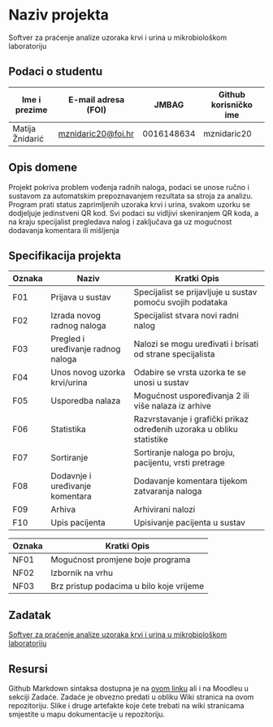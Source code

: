 # Naziv projekta
Softver za praćenje analize uzoraka krvi i urina u mikrobiološkom laboratoriju

## Podaci o studentu

  Ime i prezime   | E-mail adresa (FOI) |    JMBAG   | Github korisničko ime
  --------------  | ------------------- | ---------- | ---------------------
  Matija Žnidarić | mznidaric20@foi.hr  | 0016148634 |       mznidaric20    


## Opis domene
Projekt pokriva problem vođenja radnih naloga, podaci se unose ručno i sustavom za automatskim prepoznavanjem rezultata sa stroja za analizu. Program prati status zaprimljenih uzoraka krvi i urina, svakom uzorku se dodjeljuje jedinstveni QR kod. Svi podaci su vidljivi skeniranjem QR koda, a na kraju specijalist pregledava nalog i zaključava ga uz mogućnost dodavanja komentara ili mišljenja

## Specifikacija projekta
  Oznaka          |                Naziv                |    Kratki Opis   
  --------------  | ----------------------------------- | --------------- 
  F01             |  Prijava u sustav                   |  Specijalist se prijavljuje u sustav pomoću svojih podataka
  F02             |  Izrada novog radnog naloga         |  Specijalist stvara novi radni nalog
  F03             |  Pregled i uređivanje radnog naloga |  Nalozi se mogu uređivati i brisati od strane specijalista
  F04             |  Unos novog uzorka krvi/urina       |  Odabire se vrsta uzorka te se unosi u sustav
  F05             |  Usporedba nalaza                   |  Mogućnost uspoređivanja 2 ili više nalaza iz arhive
  F06             |  Statistika                         |  Razvrstavanje i grafički prikaz određenih uzoraka u obliku statistike 
  F07             |  Sortiranje                         |  Sortiranje naloga po broju, pacijentu, vrsti pretrage
  F08             |  Dodavnje i uređivanje komentara    |  Dodavanje komentara tijekom zatvaranja naloga
  F09             |  Arhiva                             |  Arhivirani nalozi
  F10             |  Upis pacijenta                     |  Upisivanje pacijenta u sustav
  
 Oznaka           |    Kratki Opis   
  --------------  | ------------------------------------ 
  NF01            |   Mogućnost promjene boje programa
  NF02            |   Izbornik na vrhu
  NF03            |   Brz pristup podacima u bilo koje vrijeme

## Zadatak
[Softver za praćenje analize uzoraka krvi i urina u mikrobiološkom laboratoriju](https://github.com/foivz/pi22-zadace-mznidaric20/blob/master/Korisni%C4%8Dki%20zahtjevi%20ZS%20-%20mikrobiolo%C5%A1ki%20laboratorij.pdf)

## Resursi
Github Markdown sintaksa dostupna je na [ovom linku](https://guides.github.com/features/mastering-markdown/) ali i na Moodleu u sekciji Zadaće.
Zadaće je obvezno predati u obliku Wiki stranica na ovom repozitoriju. Slike i druge artefakte koje ćete trebati na wiki stranicama smjestite u mapu dokumentacije u repozitoriju. 
